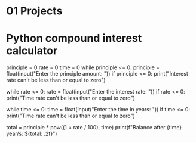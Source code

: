 # 01 Projects
# Python compound interest calculator

principle = 0
rate = 0
time = 0
while principle <= 0:
      principle = float(input("Enter the principle amount: "))
      if principle  <= 0:
            print("Interest rate can't be less than or equal to zero")

while rate <= 0:
      rate = float(input("Enter the interest rate: "))
      if rate  <= 0:
            print("Time rate can't be less than or equal to zero")


while time <= 0:
      time = float(input("Enter the time in years: "))
      if time  <= 0:
            print("Time rate can't be less than or equal to zero")

total = principle * pow((1 + rate / 100), time)
print(f"Balance after {time} year/s: ${total: .2f}")

